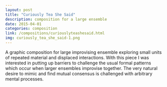 ```yaml
---
layout: post
title: "Curiously Tea She Said"
description: composition for a large ensemble
date: 2015-04-01
categories: composition
link: /compositions/curiouslyteashesaid.html
img: curiously_tea_she_said-1.png
---
```


A graphic composition for large improvising ensemble exploring small units of repeated material and displaced interactions. With this piece I was interested in putting up barriers to challenge the usual formal patterns which occur when larger ensembles improvise together. The very natural desire to mimic and find mutual consensus is challenged with arbitrary mental processes.